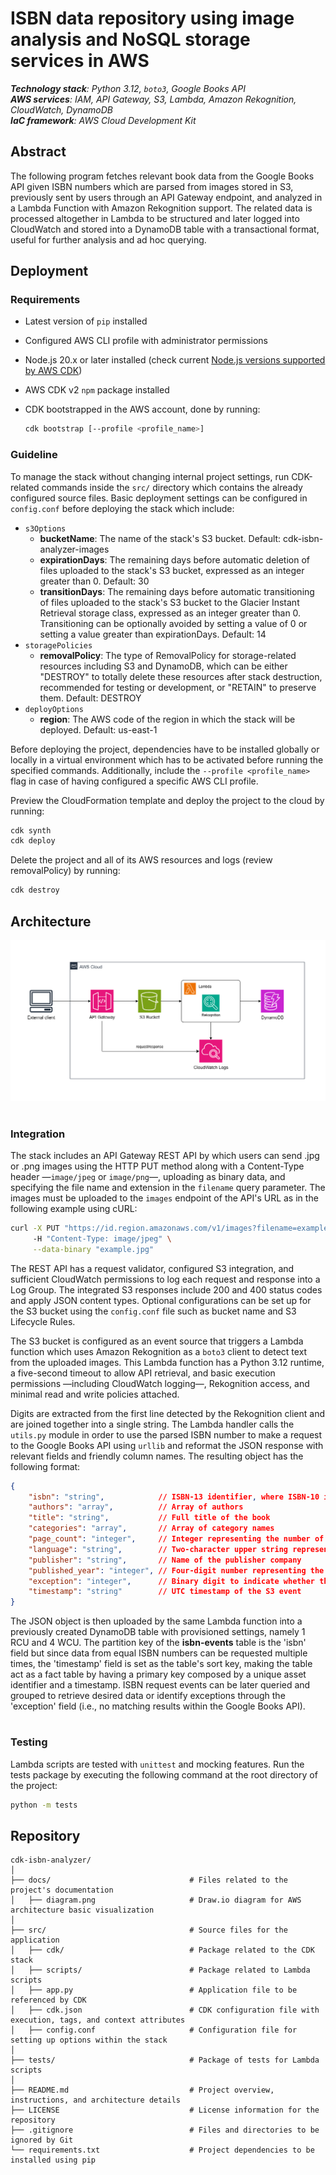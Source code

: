 # **ISBN data repository using image analysis and NoSQL storage services in AWS**

_**Technology stack**: Python 3.12, `boto3`, Google Books API_ \
_**AWS services**: IAM, API Gateway, S3, Lambda, Amazon Rekognition, CloudWatch, DynamoDB_ \
_**IaC framework**: AWS Cloud Development Kit_

## Abstract

The following program fetches relevant book data from the Google Books API given ISBN numbers which are parsed from images stored in S3, previously sent by users through an API Gateway endpoint, and analyzed in a Lambda Function with Amazon Rekognition support. The related data is processed altogether in Lambda to be structured and later logged into CloudWatch and stored into a DynamoDB table with a transactional format, useful for further analysis and ad hoc querying.

## Deployment

### Requirements

* Latest version of `pip` installed

* Configured AWS CLI profile with administrator permissions

* Node.js 20.x or later installed (check current [Node.js versions supported by AWS CDK](https://docs.aws.amazon.com/cdk/v2/guide/node-versions.html))

* AWS CDK v2 `npm` package installed

* CDK bootstrapped in the AWS account, done by running:
    ``` bash
    cdk bootstrap [--profile <profile_name>]
    ```

### Guideline

To manage the stack without changing internal project settings, run CDK-related commands inside the `src/` directory which contains the already configured source files. Basic deployment settings can be configured in `config.conf` before deploying the stack which include:

* `s3Options`
    * **bucketName**: The name of the stack's S3 bucket. Default: cdk-isbn-analyzer-images
    * **expirationDays**: The remaining days before automatic deletion of files uploaded to the stack's S3 bucket, expressed as an integer greater than 0. Default: 30
    * **transitionDays**: The remaining days before automatic transitioning of files uploaded to the stack's S3 bucket to the Glacier Instant Retrieval storage class, expressed as an integer greater than 0. Transitioning can be optionally avoided by setting a value of 0 or setting a value greater than expirationDays. Default: 14
* `storagePolicies`
    * **removalPolicy**: The type of RemovalPolicy for storage-related resources including S3 and DynamoDB, which can be either "DESTROY" to totally delete these resources after stack destruction, recommended for testing or development, or "RETAIN" to preserve them. Default: DESTROY
* `deployOptions`
    * **region**: The AWS code of the region in which the stack will be deployed. Default: us-east-1

Before deploying the project, dependencies have to be installed globally or locally in a virtual environment which has to be activated before running the specified commands. Additionally, include the `--profile <profile_name>` flag in case of having configured a specific AWS CLI profile.

Preview the CloudFormation template and deploy the project to the cloud by running:

``` bash
cdk synth
cdk deploy
```

Delete the project and all of its AWS resources and logs (review removalPolicy) by running:
``` bash
cdk destroy
```

## Architecture

![AWS architecture diagram](docs/diagram.png)

#

### Integration

The stack includes an API Gateway REST API by which users can send .jpg or .png images using the HTTP PUT method along with a Content-Type header —`image/jpeg` or `image/png`—, uploading as binary data, and specifying the file name and extension in the `filename` query parameter. The images must be uploaded to the `images` endpoint of the API's URL as in the following example using cURL:

``` bash
curl -X PUT "https://id.region.amazonaws.com/v1/images?filename=example.jpg" \ 
     -H "Content-Type: image/jpeg" \
     --data-binary "example.jpg"
```

The REST API has a request validator, configured S3 integration, and sufficient CloudWatch permissions to log each request and response into a Log Group. The integrated S3 responses include 200 and 400 status codes and apply JSON content types. Optional configurations can be set up for the S3 bucket using the `config.conf` file such as bucket name and S3 Lifecycle Rules.

The S3 bucket is configured as an event source that triggers a Lambda function which uses Amazon Rekognition as a `boto3` client to detect text from the uploaded images. This Lambda function has a Python 3.12 runtime, a five-second timeout to allow API retrieval, and basic execution permissions —including CloudWatch logging—, Rekognition access, and minimal read and write policies attached. 

Digits are extracted from the first line detected by the Rekognition client and are joined together into a single string. The Lambda handler calls the `utils.py` module in order to use the parsed ISBN number to make a request to the Google Books API using `urllib` and reformat the JSON response with relevant fields and friendly column names. The resulting object has the following format:

``` json
{
    "isbn": "string",            // ISBN-13 identifier, where ISBN-10 is allowed if there are no matches
    "authors": "array",          // Array of authors
    "title": "string",           // Full title of the book
    "categories": "array",       // Array of category names
    "page_count": "integer",     // Integer representing the number of pages
    "language": "string",        // Two-character upper string representing the language
    "publisher": "string",       // Name of the publisher company
    "published_year": "integer", // Four-digit number representing the publication year
    "exception": "integer",      // Binary digit to indicate whether the book was found (0) or not (1)
    "timestamp": "string"        // UTC timestamp of the S3 event
}
```

The JSON object is then uploaded by the same Lambda function into a previously created DynamoDB table with provisioned settings, namely 1 RCU and 4 WCU. The partition key of the **isbn-events** table is the 'isbn' field but since data from equal ISBN numbers can be requested multiple times, the 'timestamp' field is set as the table's sort key, making the table act as a fact table by having a primary key composed by a unique asset identifier and a timestamp. ISBN request events can be later queried and grouped to retrieve desired data or identify exceptions through the 'exception' field (i.e., no matching results within the Google Books API).

#

### Testing

Lambda scripts are tested with `unittest` and mocking features. Run the tests package by executing the following command at the root directory of the project:

``` bash
python -m tests
```

## Repository

```
cdk-isbn-analyzer/
│
├── docs/                               # Files related to the project's documentation
│   ├── diagram.png                     # Draw.io diagram for AWS architecture basic visualization
│
├── src/                                # Source files for the application
│   ├── cdk/                            # Package related to the CDK stack
│   ├── scripts/                        # Package related to Lambda scripts
│   ├── app.py                          # Application file to be referenced by CDK
│   ├── cdk.json                        # CDK configuration file with execution, tags, and context attributes
│   ├── config.conf                     # Configuration file for setting up options within the stack
│
├── tests/                              # Package of tests for Lambda scripts
│
├── README.md                           # Project overview, instructions, and architecture details
├── LICENSE                             # License information for the repository
├── .gitignore                          # Files and directories to be ignored by Git
└── requirements.txt                    # Project dependencies to be installed using pip
```